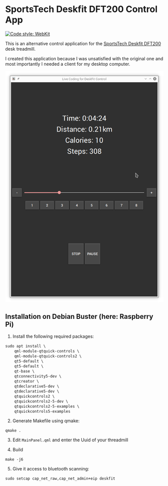 # SportsTech Deskfit DFT200 Control App
[![Code style: WebKit](https://img.shields.io/badge/code%20style-WebKit-blue.svg)](https://webkit.org/code-style-guidelines/)

This is an alternative control application for the [SportsTech Deskfit DFT200](https://www.sportstech.de/deskfit-dft200) desk treadmill.

I created this application because I was unsatisfied with the original one and most importantly I needed a client for my desktop computer.

![Screenshot](./doc/screenshot1.png)

## Installation on Debian Buster (here: Raspberry Pi)

1. Install the following required packages:

```
sudo apt install \
	qml-module-qtquick-controls \
	qml-module-qtquick-controls2 \
	qt5-default \
	qt5-default \
	qt-base \
	qtconnectivity5-dev \
	qtcreator \
	qtdeclarative5-dev \
	qtdeclarative5-dev \
	qtquickcontrols2 \
	qtquickcontrols2-5-dev \
	qtquickcontrols2-5-examples \
	qtquickcontrols5-examples
```

2. Generate Makefile using qmake:

```
qmake .
```

3. Edit `MainPanel.qml` and enter the Uuid of your threadmill

4. Build

```
make -j6
```

5. Give it access to bluetooth scanning:

```
sudo setcap cap_net_raw,cap_net_admin+eip deskfit
```
